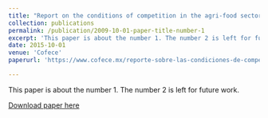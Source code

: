```yaml
---
title: "Report on the conditions of competition in the agri-food sector."
collection: publications
permalink: /publication/2009-10-01-paper-title-number-1
excerpt: 'This paper is about the number 1. The number 2 is left for future work.'
date: 2015-10-01
venue: 'Cofece'
paperurl: 'https://www.cofece.mx/reporte-sobre-las-condiciones-de-competencia-en-el-sector-agroalimentario-2/'

---
```

This paper is about the number 1. The number 2 is left for future work.

[Download paper here](https://www.cofece.mx/reporte-sobre-las-condiciones-de-competencia-en-el-sector-agroalimentario-2/)
